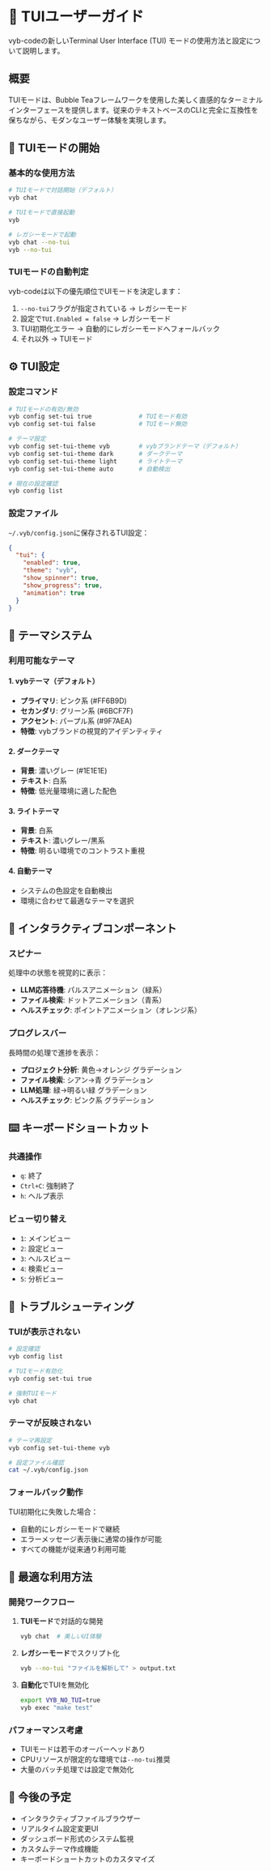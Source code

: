 # 🎨 TUIユーザーガイド

vyb-codeの新しいTerminal User Interface (TUI) モードの使用方法と設定について説明します。

## 概要

TUIモードは、Bubble Teaフレームワークを使用した美しく直感的なターミナルインターフェースを提供します。従来のテキストベースのCLIと完全に互換性を保ちながら、モダンなユーザー体験を実現します。

## 🚀 TUIモードの開始

### 基本的な使用方法

```bash
# TUIモードで対話開始（デフォルト）
vyb chat

# TUIモードで直接起動
vyb

# レガシーモードで起動
vyb chat --no-tui
vyb --no-tui
```

### TUIモードの自動判定

vyb-codeは以下の優先順位でUIモードを決定します：

1. `--no-tui`フラグが指定されている → レガシーモード
2. 設定で`TUI.Enabled = false` → レガシーモード  
3. TUI初期化エラー → 自動的にレガシーモードへフォールバック
4. それ以外 → TUIモード

## ⚙️ TUI設定

### 設定コマンド

```bash
# TUIモードの有効/無効
vyb config set-tui true             # TUIモード有効
vyb config set-tui false            # TUIモード無効

# テーマ設定
vyb config set-tui-theme vyb        # vybブランドテーマ（デフォルト）
vyb config set-tui-theme dark       # ダークテーマ
vyb config set-tui-theme light      # ライトテーマ
vyb config set-tui-theme auto       # 自動検出

# 現在の設定確認
vyb config list
```

### 設定ファイル

`~/.vyb/config.json`に保存されるTUI設定：

```json
{
  "tui": {
    "enabled": true,
    "theme": "vyb",
    "show_spinner": true,
    "show_progress": true,
    "animation": true
  }
}
```

## 🎵 テーマシステム

### 利用可能なテーマ

#### 1. vybテーマ（デフォルト）
- **プライマリ**: ピンク系 (#FF6B9D)
- **セカンダリ**: グリーン系 (#6BCF7F) 
- **アクセント**: パープル系 (#9F7AEA)
- **特徴**: vybブランドの視覚的アイデンティティ

#### 2. ダークテーマ
- **背景**: 濃いグレー (#1E1E1E)
- **テキスト**: 白系
- **特徴**: 低光量環境に適した配色

#### 3. ライトテーマ  
- **背景**: 白系
- **テキスト**: 濃いグレー/黒系
- **特徴**: 明るい環境でのコントラスト重視

#### 4. 自動テーマ
- システムの色設定を自動検出
- 環境に合わせて最適なテーマを選択

## 🔄 インタラクティブコンポーネント

### スピナー

処理中の状態を視覚的に表示：

- **LLM応答待機**: パルスアニメーション（緑系）
- **ファイル検索**: ドットアニメーション（青系） 
- **ヘルスチェック**: ポイントアニメーション（オレンジ系）

### プログレスバー

長時間の処理で進捗を表示：

- **プロジェクト分析**: 黄色→オレンジ グラデーション
- **ファイル検索**: シアン→青 グラデーション
- **LLM処理**: 緑→明るい緑 グラデーション
- **ヘルスチェック**: ピンク系 グラデーション

## ⌨️ キーボードショートカット

### 共通操作

- `q`: 終了
- `Ctrl+C`: 強制終了
- `h`: ヘルプ表示

### ビュー切り替え

- `1`: メインビュー
- `2`: 設定ビュー
- `3`: ヘルスビュー
- `4`: 検索ビュー
- `5`: 分析ビュー

## 🔧 トラブルシューティング

### TUIが表示されない

```bash
# 設定確認
vyb config list

# TUIモード有効化
vyb config set-tui true

# 強制TUIモード
vyb chat
```

### テーマが反映されない

```bash
# テーマ再設定
vyb config set-tui-theme vyb

# 設定ファイル確認
cat ~/.vyb/config.json
```

### フォールバック動作

TUI初期化に失敗した場合：
- 自動的にレガシーモードで継続
- エラーメッセージ表示後に通常の操作が可能
- すべての機能が従来通り利用可能

## 🎯 最適な利用方法

### 開発ワークフロー

1. **TUIモード**で対話的な開発
   ```bash
   vyb chat  # 美しいUI体験
   ```

2. **レガシーモード**でスクリプト化
   ```bash
   vyb --no-tui "ファイルを解析して" > output.txt
   ```

3. **自動化**でTUIを無効化
   ```bash
   export VYB_NO_TUI=true
   vyb exec "make test"
   ```

### パフォーマンス考慮

- TUIモードは若干のオーバーヘッドあり
- CPUリソースが限定的な環境では`--no-tui`推奨
- 大量のバッチ処理では設定で無効化

## 🔮 今後の予定

- インタラクティブファイルブラウザー
- リアルタイム設定変更UI
- ダッシュボード形式のシステム監視
- カスタムテーマ作成機能
- キーボードショートカットのカスタマイズ